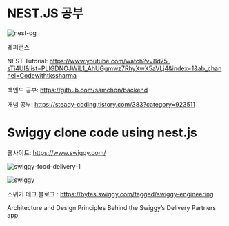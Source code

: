 # NEST.JS 공부
![nest-og](https://user-images.githubusercontent.com/75001605/126057716-4682871c-dddd-48cd-ad41-0b490d6d0d74.png)


레퍼런스 

NEST Tutorial: https://www.youtube.com/watch?v=8d75-sTi4UI&list=PLIGDNOJWiL1_AhUGgmwz7RhyXwX5aVLj4&index=1&ab_channel=Codewithtkssharma

백엔드 공부: https://github.com/samchon/backend 

개념 공부: https://steady-coding.tistory.com/383?category=923511



# Swiggy clone code using nest.js

웹사이트: https://www.swiggy.com/

![swiggy-food-delivery-1](https://user-images.githubusercontent.com/75001605/126057704-1785e04e-5847-4657-b79f-49da91ca1d2d.jpg)


![swiggy](https://user-images.githubusercontent.com/75001605/126057683-296f3136-d0f9-4d44-a12f-399e9046d104.jpg)


스위기 테크 블로그 : https://bytes.swiggy.com/tagged/swiggy-engineering

Architecture and Design Principles Behind the Swiggy’s Delivery Partners app
